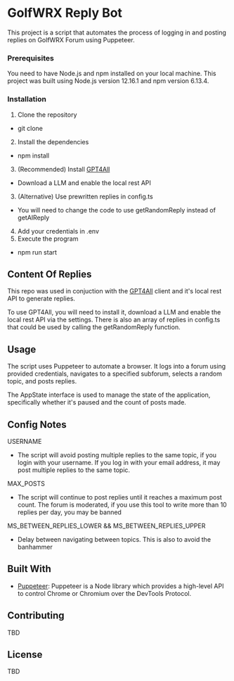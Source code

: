 # GolfWRX Reply Bot

This project is a script that automates the process of logging in and posting replies on GolfWRX Forum using Puppeteer.

### Prerequisites

You need to have Node.js and npm installed on your local machine. This project was built using Node.js version 12.16.1 and npm version 6.13.4.

### Installation

1. Clone the repository
- git clone
2. Install the dependencies
- npm install
3. (Recommended) Install [GPT4All](https://gpt4all.io/index.html)
- Download a LLM and enable the local rest API
3. (Alternative) Use prewritten replies in config.ts
- You will need to change the code to use getRandomReply instead of getAIReply
4. Add your credentials in .env
5. Execute the program
- npm run start

## Content Of Replies

This repo was used in conjuction with the [GPT4All](https://gpt4all.io/index.html) client and it's local rest API to generate replies.

To use GPT4All, you will need to install it, download a LLM and enable the local rest API via the settings. There is also an array
of replies in config.ts that could be used by calling the getRandomReply function.


## Usage

The script uses Puppeteer to automate a browser. It logs into a forum using provided credentials, navigates to a specified subforum, selects a random topic, and posts replies.

The AppState interface is used to manage the state of the application, specifically whether it's paused and the count of posts made.

## Config Notes

USERNAME
- The script will avoid posting multiple replies to the same topic, if you login with your username. If you log in with your email address, it may post multiple replies to the same topic. 

MAX_POSTS
- The script will continue to post replies until it reaches a maximum post count. The forum is moderated, if you use this tool to write more than 10 replies per day, you may be banned

MS_BETWEEN_REPLIES_LOWER && MS_BETWEEN_REPLIES_UPPER
- Delay between navigating between topics. This is also to avoid the banhammer

## Built With

- [Puppeteer](https://pptr.dev/): Puppeteer is a Node library which provides a high-level API to control Chrome or Chromium over the DevTools Protocol.

## Contributing

TBD

## License

TBD